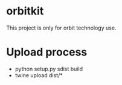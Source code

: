 # orbitkit
This project is only for orbit technology use.

# Upload process
- python setup.py sdist build
- twine upload dist/*
